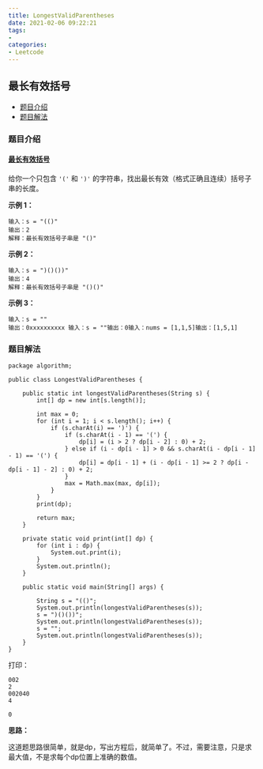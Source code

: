 ```yaml
---
title: LongestValidParentheses
date: 2021-02-06 09:22:21
tags:
- 
categories:
- Leetcode 
---
```




## 最长有效括号

- [题目介绍](https://yangtzeshore.github.io/2021/02/06/LongestValidParentheses/#题目介绍)
- [题目解法](https://yangtzeshore.github.io/2021/02/06/LongestValidParentheses/#题目解法)

### 题目介绍

#### [最长有效括号](https://leetcode-cn.com/problems/longest-valid-parentheses/)

给你一个只包含 `'('` 和 `')'` 的字符串，找出最长有效（格式正确且连续）括号子串的长度。

**示例 1：**

```
输入：s = "(()"
输出：2
解释：最长有效括号子串是 "()"
```

**示例 2：**

```
输入：s = ")()())"
输出：4
解释：最长有效括号子串是 "()()"
```

**示例 3：**

```
输入：s = ""
输出：0xxxxxxxxxx 输入：s = ""输出：0输入：nums = [1,1,5]输出：[1,5,1]
```

### 题目解法

```
package algorithm;

public class LongestValidParentheses {

    public static int longestValidParentheses(String s) {
        int[] dp = new int[s.length()];

        int max = 0;
        for (int i = 1; i < s.length(); i++) {
            if (s.charAt(i) == ')') {
                if (s.charAt(i - 1) == '(') {
                    dp[i] = (i > 2 ? dp[i - 2] : 0) + 2;
                } else if (i - dp[i - 1] > 0 && s.charAt(i - dp[i - 1] - 1) == '(') {
                    dp[i] = dp[i - 1] + (i - dp[i - 1] >= 2 ? dp[i - dp[i - 1] - 2] : 0) + 2;
                }
                max = Math.max(max, dp[i]);
            }
        }
        print(dp);

        return max;
    }

    private static void print(int[] dp) {
        for (int i : dp) {
            System.out.print(i);
        }
        System.out.println();
    }

    public static void main(String[] args) {

        String s = "(()";
        System.out.println(longestValidParentheses(s));
        s = ")()())";
        System.out.println(longestValidParentheses(s));
        s = "";
        System.out.println(longestValidParentheses(s));
    }
}
```

打印：

```
002
2
002040
4

0
```

**思路：**

这道题思路很简单，就是dp，写出方程后，就简单了。不过，需要注意，只是求最大值，不是求每个dp位置上准确的数值。